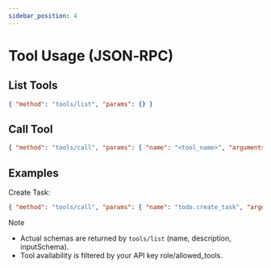 ```yaml
---
sidebar_position: 4
---
```


# Tool Usage (JSON‑RPC)

## List Tools
```json
{ "method": "tools/list", "params": {} }
```

## Call Tool
```json
{ "method": "tools/call", "params": { "name": "<tool_name>", "arguments": { /* per schema */ } } }
```

## Examples
Create Task:
```json
{ "method": "tools/call", "params": { "name": "todo.create_task", "arguments": { "list_id": "<LIST_ID>", "title": "Prepare" } } }
```

Note
- Actual schemas are returned by `tools/list` (name, description, inputSchema).
- Tool availability is filtered by your API key role/allowed_tools.
